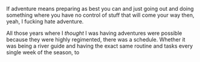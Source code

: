 If adventure means preparing as best you can and just going out and doing something where you have no control of stuff that will come your way then, yeah, I fucking hate adventure.

All those years where I *thought* I was having adventures were possible because they were highly regimented, there was a schedule. Whether it was being a river guide and having the exact same routine and tasks every single week of the season, to 